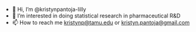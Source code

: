 - 👋 Hi, I’m @kristynpantoja-lilly
- 👀 I’m interested in doing statistical research in pharmaceutical R&D
- 📫 How to reach me kristynp@tamu.edu or kristyn.pantoja@gmail.com

<!---
kristynpantoja-lilly/kristynpantoja-lilly is a ✨ special ✨ repository because its `README.md` (this file) appears on your GitHub profile.
You can click the Preview link to take a look at your changes.
--->
